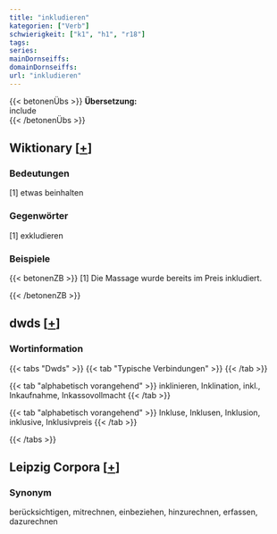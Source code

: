```yaml
---
title: "inkludieren"
kategorien: ["Verb"]
schwierigkeit: ["k1", "h1", "r18"]
tags:
series:
mainDornseiffs:
domainDornseiffs:
url: "inkludieren"
---
```


{{< betonenÜbs >}}
**Übersetzung:**  
include  
{{< /betonenÜbs >}}

## Wiktionary [[+](https://de.wiktionary.org/wiki/inkludieren)]

### Bedeutungen
[1] etwas beinhalten  

### Gegenwörter
[1] exkludieren  

### Beispiele
{{< betonenZB >}}
[1] Die Massage wurde bereits im Preis inkludiert.  

{{< /betonenZB >}}


## dwds [[+](https://www.dwds.de/wb/inkludieren)]

### Wortinformation
{{< tabs "Dwds" >}}
{{< tab "Typische Verbindungen" >}}
{{< /tab >}}

{{< tab "alphabetisch vorangehend" >}}
inklinieren, Inklination, inkl., Inkaufnahme, Inkassovollmacht
{{< /tab >}}

{{< tab "alphabetisch vorangehend" >}}
Inkluse, Inklusen, Inklusion, inklusive, Inklusivpreis
{{< /tab >}}

{{< /tabs >}}

## Leipzig Corpora [[+](https://corpora.uni-leipzig.de/en/res?word=inkludieren&corpusId=deu_newscrawl-public_2018)]


### Synonym
berücksichtigen, mitrechnen, einbeziehen, hinzurechnen, erfassen, dazurechnen

